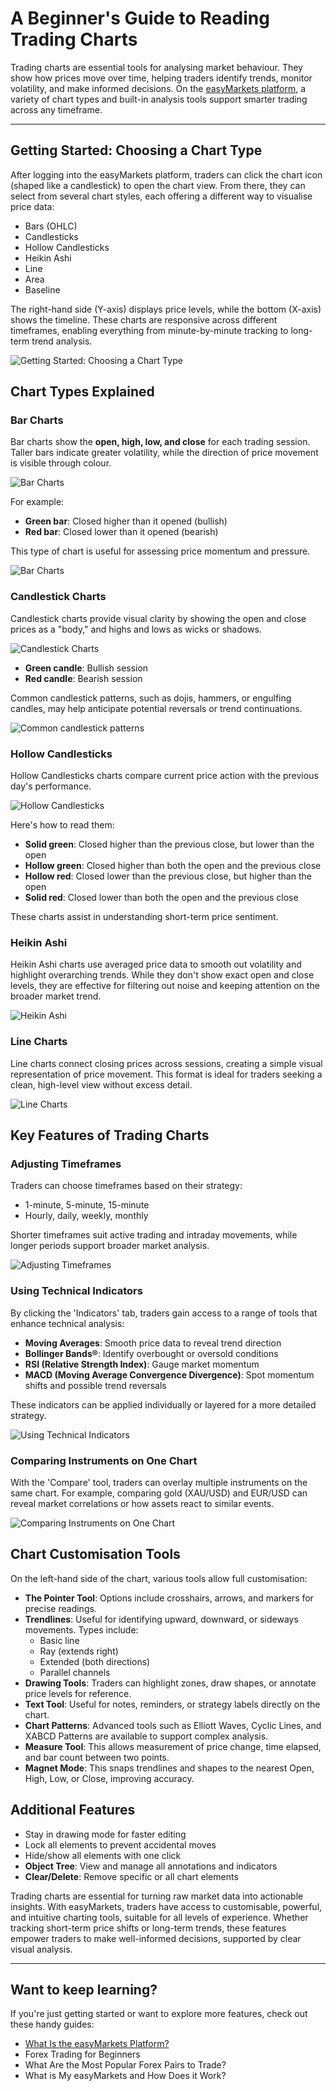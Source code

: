 <!--meta
title: A Beginner's Guide to Reading Trading Charts
slug: beginner-guide-reading-trading-charts
canonical_url: https://www.easymarkets.com/learn/beginner-guide-reading-trading-charts
date: 2025-09-03
keywords: [Trading charts, Chart types, Technical indicators, easyMarkets platform, Price analysis]
primary-keyword: Trading charts
meta_description: A beginner's guide on how to use trading charts on easyMarkets, from chart types to indicators, turning price data into smarter trading decisions.
seo_keywords: Trading charts, Chart types, Technical indicators, easyMarkets platform, Price analysis
"og_image": "https://github.com/user-attachments/assets/ae3951fd-ed2c-4818-be29-a4434a553cab",
  "images": [
    "https://github.com/user-attachments/assets/ae3951fd-ed2c-4818-be29-a4434a553cab",
    "https://github.com/user-attachments/assets/acdd6273-11b1-4922-8d89-3f82f7e1b323",
    "https://github.com/user-attachments/assets/5fc1e619-f78c-4933-a494-10f0620db9c7",
    "https://github.com/user-attachments/assets/c3eabc34-cdd7-4c3b-8670-f07f828b7c81"
  ],
  "twitter_card": "easyMarkets"
-->

# A Beginner's Guide to Reading Trading Charts

Trading charts are essential tools for analysing market behaviour. They show how prices move over time, helping traders identify trends, monitor volatility, and make informed decisions. On the [easyMarkets platform](https://www.easymarkets.com/eu/platforms/easymarkets/), a variety of chart types and built-in analysis tools support smarter trading across any timeframe.

---

## Getting Started: Choosing a Chart Type

After logging into the easyMarkets platform, traders can click the chart icon (shaped like a candlestick) to open the chart view. From there, they can select from several chart styles, each offering a different way to visualise price data:

- Bars (OHLC)
- Candlesticks
- Hollow Candlesticks
- Heikin Ashi
- Line
- Area
- Baseline

The right-hand side (Y-axis) displays price levels, while the bottom (X-axis) shows the timeline. These charts are responsive across different timeframes, enabling everything from minute-by-minute tracking to long-term trend analysis.

![Getting Started: Choosing a Chart Type](https://github.com/user-attachments/assets/2e6f33f8-f44c-4287-acc2-d36fcaa77f48)

## Chart Types Explained

### Bar Charts

Bar charts show the **open, high, low, and close** for each trading session. Taller bars indicate greater volatility, while the direction of price movement is visible through colour.

![Bar Charts](https://github.com/user-attachments/assets/2e6f33f8-f44c-4287-acc2-d36fcaa77f48)

For example:
- **Green bar**: Closed higher than it opened (bullish)
- **Red bar**: Closed lower than it opened (bearish)

This type of chart is useful for assessing price momentum and pressure.

![Bar Charts](https://github.com/user-attachments/assets/09767eb9-5146-425f-b07e-b66ca21e0e06)


### Candlestick Charts

Candlestick charts provide visual clarity by showing the open and close prices as a "body," and highs and lows as wicks or shadows.

![Candlestick Charts](https://github.com/user-attachments/assets/d741736d-c690-4ae0-b09c-5ebc49f71f3d)

- **Green candle**: Bullish session
- **Red candle**: Bearish session

Common candlestick patterns, such as dojis, hammers, or engulfing candles, may help anticipate potential reversals or trend continuations.

![Common candlestick patterns](https://github.com/user-attachments/assets/b518866a-4650-4f16-96fb-21997055a75d)

### Hollow Candlesticks

Hollow Candlesticks charts compare current price action with the previous day's performance.

![Hollow Candlesticks](https://github.com/user-attachments/assets/95c38e9c-e846-4ec7-8eb9-cfc9cf300fb1)

Here's how to read them:
- **Solid green**: Closed higher than the previous close, but lower than the open
- **Hollow green**: Closed higher than both the open and the previous close
- **Hollow red**: Closed lower than the previous close, but higher than the open
- **Solid red**: Closed lower than both the open and the previous close

These charts assist in understanding short-term price sentiment.

### Heikin Ashi

Heikin Ashi charts use averaged price data to smooth out volatility and highlight overarching trends. While they don't show exact open and close levels, they are effective for filtering out noise and keeping attention on the broader market trend.

![Heikin Ashi](https://github.com/user-attachments/assets/d3978ecc-8136-4435-bdb8-e4722dc45948)

### Line Charts

Line charts connect closing prices across sessions, creating a simple visual representation of price movement. This format is ideal for traders seeking a clean, high-level view without excess detail.

![Line Charts](https://github.com/user-attachments/assets/a5558865-7f76-4aee-8920-c28a57c24f67)


## Key Features of Trading Charts

### Adjusting Timeframes

Traders can choose timeframes based on their strategy:
- 1-minute, 5-minute, 15-minute
- Hourly, daily, weekly, monthly

Shorter timeframes suit active trading and intraday movements, while longer periods support broader market analysis.

![Adjusting Timeframes](https://github.com/user-attachments/assets/6698db95-f8b5-4adf-97d0-45ac7a83814e)

### Using Technical Indicators

By clicking the 'Indicators' tab, traders gain access to a range of tools that enhance technical analysis:

- **Moving Averages**: Smooth price data to reveal trend direction
- **Bollinger Bands®**: Identify overbought or oversold conditions
- **RSI (Relative Strength Index)**: Gauge market momentum
- **MACD (Moving Average Convergence Divergence)**: Spot momentum shifts and possible trend reversals

These indicators can be applied individually or layered for a more detailed strategy.

![Using Technical Indicators](https://github.com/user-attachments/assets/da7cf895-9dd1-49ba-9afa-86a2678db581)


### Comparing Instruments on One Chart

With the 'Compare' tool, traders can overlay multiple instruments on the same chart. For example, comparing gold (XAU/USD) and EUR/USD can reveal market correlations or how assets react to similar events.

![Comparing Instruments on One Chart](https://github.com/user-attachments/assets/4fe94119-8f37-40d1-a7a9-800d5f86dce5)

## Chart Customisation Tools

On the left-hand side of the chart, various tools allow full customisation:

- **The Pointer Tool**: Options include crosshairs, arrows, and markers for precise readings.
- **Trendlines**: Useful for identifying upward, downward, or sideways movements. Types include:
  - Basic line
  - Ray (extends right)
  - Extended (both directions)
  - Parallel channels
- **Drawing Tools**: Traders can highlight zones, draw shapes, or annotate price levels for reference.
- **Text Tool**: Useful for notes, reminders, or strategy labels directly on the chart.
- **Chart Patterns**: Advanced tools such as Elliott Waves, Cyclic Lines, and XABCD Patterns are available to support complex analysis.
- **Measure Tool**: This allows measurement of price change, time elapsed, and bar count between two points.
- **Magnet Mode**: This snaps trendlines and shapes to the nearest Open, High, Low, or Close, improving accuracy.

## Additional Features

- Stay in drawing mode for faster editing
- Lock all elements to prevent accidental moves
- Hide/show all elements with one click
- **Object Tree**: View and manage all annotations and indicators
- **Clear/Delete**: Remove specific or all chart elements

Trading charts are essential for turning raw market data into actionable insights. With easyMarkets, traders have access to customisable, powerful, and intuitive charting tools, suitable for all levels of experience. Whether tracking short-term price shifts or long-term trends, these features empower traders to make well-informed decisions, supported by clear visual analysis.

---

## Want to keep learning?

If you're just getting started or want to explore more features, check out these handy guides:

- [What Is the easyMarkets Platform?](https://github.com/JohnnyMTP/easyMarkets/blob/main/What%20is%20the%20easyMarkets%20Platform%20and%20How%20Does%20it%20Work.md)
- Forex Trading for Beginners
- What Are the Most Popular Forex Pairs to Trade?
- What is My easyMarkets and How Does it Work?
